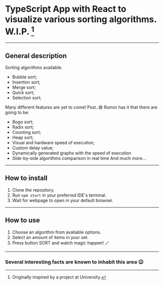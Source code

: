 # TypeScript App with React to visualize various sorting algorithms. W.I.P. [^1]
---
## General description
Sorting algorithms available:
* Bubble sort;
* Insertion sort;
* Merge sort;
* Quick sort;
* Selection sort;
  
Many different features are yet to come! 
Psst..😅 Rumor has it that there are going to be:
- Bogo sort;
- Radix sort;
- Counting sort;
- Heap sort;
- Visual and hardware speed of execution;
- Custom delay value;
- Dynamically generated graphs with the speed of execution
- Side-by-side algorithms comparison in real time
And much more... 
---
## How to install
1. Clone the repository.
2. Run `npm start` in your preferred IDE's terminal.
3. Wait for webpage to open in your default browser.
---
## How to use
1. Choose an algorithm from avaliable options.
2. Select an amount of items in your set.
3. Press button SORT and watch magic happen! 🪄
---
### Several interesting facts are known to inhabit this area 😉
[^1]: Originally inspired by a project at University.
